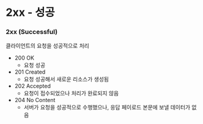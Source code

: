 # 2xx - 성공

### 2xx (Successful)

클라이언트의 요청을 성공적으로 처리

- 200 OK
  - 요청 성공
- 201 Created
  - 요청 성공해서 새로운 리소스가 생성됨
- 202 Accepted
  - 요청이 접수되었으나 처리가 완료되지 않음
- 204 No Content
  - 서버가 요청을 성공적으로 수행했으나, 응답 페이로드 본문에 보낼 데이터가 없음
